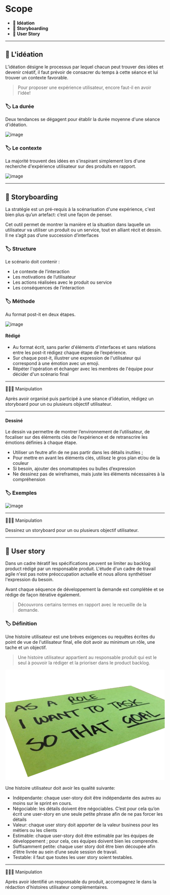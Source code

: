 # Scope

* 🔖 **Idéation**
* 🔖 **Storyboarding**
* 🔖 **User Story**

___

## 📑 L'idéation

L’idéation désigne le processus par lequel chacun peut trouver des idées et devenir créatif, il faut prévoir de consacrer du temps à cette séance et lui trouver un contexte favorable.

> Pour proposer une expérience utilisateur, encore faut-il en avoir l'idée!

### 🏷️ **La durée**

Deux tendances se dégagent pour établir la durée moyenne d'une séance d'idéation.

![image](https://raw.githubusercontent.com/seeren-training/UI-UX/master/wiki/resources/ideation-duration.webp)

### 🏷️ **Le contexte**

La majorité trouvent des idées en s'inspirant simplement lors d'une recherche d'expérience utilisateur sur des produits en rapport.

![image](https://raw.githubusercontent.com/seeren-training/UI-UX/master/wiki/resources/ideation-ux.webp)

___

## 📑 Storyboarding

La stratégie est un pré-requis à la scénarisation d'une expérience, c'est bien plus qu’un artefact: c’est une façon de penser.

Cet outil permet de montrer la manière et la situation dans laquelle un utilisateur va utiliser un produit ou un service, tout en alliant récit et dessin. Il ne s’agit pas d’une succession d’interfaces


### 🏷️ **Structure**

Le scénario doit contenir :
* Le contexte de l’interaction
* Les motivations de l’utilisateur
* Les actions réalisées avec le produit ou service
* Les conséquences de l’interaction

### 🏷️ **Méthode**

Au format post-it en deux étapes.

![image](https://raw.githubusercontent.com/seeren-training/UI-UX/master/wiki/resources/story.png)

#### **Rédigé**

* Au format écrit, sans parler d'éléments d'interfaces et sans relations entre les post-it rédigez chaque étape de l’expérience.
* Sur chaque post-it, illustrer une expression de l'utilisateur qui correspond à une émotion avec un emoji.
* Répéter l'opération et échanger avec les membres de l'équipe pour décider d'un scénario final

___

👨🏻‍💻 Manipulation

Après avoir organisé puis participé à une séance d’idéation, rédigez un storyboard pour un ou plusieurs objectif utilisateur.

___

#### **Dessiné**

Le dessin va permettre de montrer l’environnement de l’utilisateur, de focaliser sur des éléments clés de l’expérience et de retranscrire les émotions définies à chaque étape.

* Utiliser un feutre afin de ne pas partir dans les détails inutiles ;
* Pour mettre en avant les éléments clés, utilisez le gros plan et/ou de la couleur
* Si besoin, ajouter des onomatopées ou bulles d’expression
* Ne dessinez pas de wireframes, mais juste les éléments nécessaires à la compréhension

### 🏷️ **Exemples**

![image](https://raw.githubusercontent.com/seeren-training/UI-UX/master/wiki/resources/story-example-2.png)


___

👨🏻‍💻 Manipulation

Dessinez un storyboard pour un ou plusieurs objectif utilisateur.

___

## 📑 User story

Dans un cadre itératif les spécifications peuvent se limiter au backlog product rédigé par un responsable produit. L'étude d'un cadre de travail agile n'est pas notre préoccupation actuelle et nous allons synthétiser l'expression du besoin.

Avant chaque séquence de développement la demande est complétée et se rédige de façon itérative également.

> Découvrons certains termes en rapport avec le recueille de la demande.

### 🏷️ **Définition**

Une histoire utilisateur est une brèves exigences ou requêtes écrites du point de vue de l'utilisateur final,  elle doit avoir au minimum un rôle, une tache et un objectif. 

> Une histoire utilisateur appartient au responsable produit qui est le seul à pouvoir la rédiger et la prioriser dans le product backlog.

![image](https://raw.githubusercontent.com/seeren-training/Agile/master/wiki/resources/03/07-User-Story.png)

Une histoire utilisateur doit avoir les qualité suivante:

* Indépendante: chaque user-story doit être indépendante des autres au moins sur le sprint en cours.
* Négociable: les détails doivent être négociables. C’est pour cela qu’on écrit une user-story en une seule petite phrase afin de ne pas forcer les détails
* Valeur: chaque user story doit apporter de la valeur business pour les métiers ou les clients
* Estimable: chaque user-story doit être estimable par les équipes de développement ; pour cela, ces équipes doivent bien les comprendre.
* Suffisamment petite: chaque user story doit être bien découpée afin d’être livrée au sein d’une seule session de travail.
* Testable: il faut que toutes les user story soient testables.

___


👨🏻‍💻 Manipulation

Après avoir identifié un responsable du produit, accompagnez le dans la rédaction d'histoires utilisateur complémentaires.